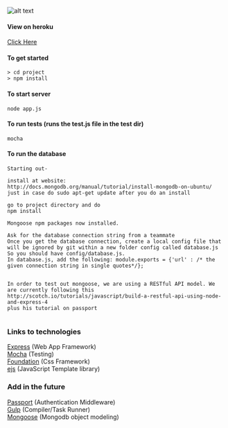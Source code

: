![alt text](https://github.com/umass-cs-326/team-phrase-cards/blob/master/docs/logo.png "Phrase Cards Logo")


#### View on heroku
[Click Here](https://powerful-sands-7248.herokuapp.com/)

#### To get started
```
> cd project
> npm install

```
#### To start server
```
node app.js
```

#### To run tests (runs the test.js file in the test dir)
```
mocha
```

#### To run the database
```
Starting out-

install at website:
http://docs.mongodb.org/manual/tutorial/install-mongodb-on-ubuntu/
just in case do sudo apt-get update after you do an install

go to project directory and do
npm install

Mongoose npm packages now installed.

Ask for the database connection string from a teammate
Once you get the database connection, create a local config file that will be ignored by git within a new folder config called database.js
So you should have config/database.js.
In database.js, add the following: module.exports = {'url' : /* the given connection string in single quotes*/};


In order to test out mongoose, we are using a RESTful API model. We are currently following this
http://scotch.io/tutorials/javascript/build-a-restful-api-using-node-and-express-4
plus his tutorial on passport


```




### Links to technologies
[Express](http://expressjs.com/) (Web App Framework)<br>
[Mocha](http://visionmedia.github.io/mocha/) (Testing)<br>
[Foundation](http://foundation.zurb.com/) (Css Framework)<br>
[ejs](http://www.embeddedjs.com/) (JavaScript Template library)

### Add in the future
[Passport](http://passportjs.org/) (Authentication Middleware)<br>
[Gulp](http://gulpjs.com/) (Compiler/Task Runner)<br>
[Mongoose](http://mongoosejs.com/) (Mongodb object modeling)
